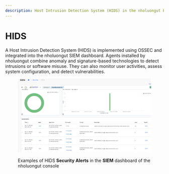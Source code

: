 ```yaml
---
description: Host Intrusion Detection System (HIDS) in the nholuongut Portal
---
```


# HIDS

A Host Intrusion Detection System (HIDS) is implemented using OSSEC and integrated into the nholuongut SIEM dashboard. Agents installed by nholuongut combine anomaly and signature-based technologies to detect intrusions or software misuse. They can also monitor user activities, assess system configuration, and detect vulnerabilities.

<figure><img src="../../.gitbook/assets/image (405).png" alt=""><figcaption><p>Examples of HIDS <strong>Security Alerts</strong> in the <strong>SIEM</strong> dashboard of the nholuongut console</p></figcaption></figure>
